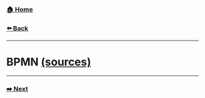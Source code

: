 ### [**🏠 Home**](/README.md)

###  [**⬅️ Back**](choreographies/roles.md)
-----
# BPMN [(sources)](https://github.com/MisterDev/ACME-agency/blob/master/bpmn)

------
### [**➡️ Next**](external-services.md)
